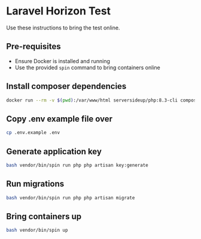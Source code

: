 # Laravel Horizon Test
Use these instructions to bring the test online.

## Pre-requisites
- Ensure Docker is installed and running
- Use the provided `spin` command to bring containers online

## Install composer dependencies
```bash
docker run --rm -v $(pwd):/var/www/html serversideup/php:8.3-cli composer install
```

## Copy .env example file over
```bash
cp .env.example .env
```

## Generate application key
```bash
bash vendor/bin/spin run php php artisan key:generate
```

## Run migrations
```bash
bash vendor/bin/spin run php php artisan migrate
```

## Bring containers up
```bash
bash vendor/bin/spin up
```